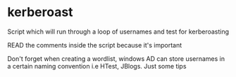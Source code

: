 # kerberoast
Script which will run through a loop of usernames and test for kerberoasting 

READ the comments inside the script because it's important

Don't forget when creating a wordlist, windows AD can store usernames in a certain naming convention i.e HTest, JBlogs. Just some tips
